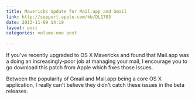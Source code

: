 ```yaml
---
title: Mavericks Update for Mail.app and Gmail
link: http://support.apple.com/kb/DL1703
date: 2013-11-09 14:19
layout: post
categories: volume-one post
  
---
```



If you've recently upgraded to OS X Mavericks and found that Mail.app was a doing an increasingly-poor job at managing your mail, I encourage you to go download this patch from Apple which fixes those issues.

Between the popularity of Gmail and Mail.app being a core OS X application, I really can't believe they didn't catch these issues in the beta releases.
